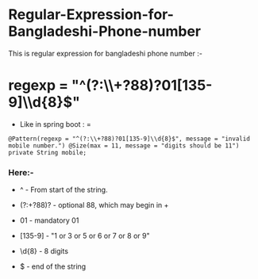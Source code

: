 # Regular-Expression-for-Bangladeshi-Phone-number
This is regular expression for bangladeshi phone number :-

<h1>regexp = "^(?:\\+?88)?01[135-9]\\d{8}$"</h1>

- Like in spring boot : =

`
 @Pattern(regexp = "^(?:\\+?88)?01[135-9]\\d{8}$", message = "invalid mobile number.")
    @Size(max = 11, message = "digits should be 11")
    private String mobile;
`
### Here:-

- ^ - From start of the string.

- (?:\+?88)? - optional 88, which may begin in +

- 01 - mandatory 01

- [135-9] - "1 or 3 or 5 or 6 or 7 or 8 or 9"

- \d{8} - 8 digits

- $ - end of the string

